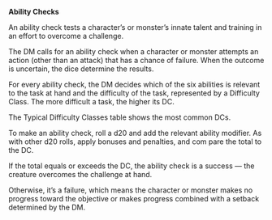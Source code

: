 __**Ability Checks**__

An ability check tests a character’s or monster’s innate talent and training in an effort to overcome a challenge. 

The DM calls for an ability check when a character or monster attempts an action (other than an attack) that has a chance of failure. When the outcome is uncertain, the dice determine the results.

For every ability check, the DM decides which of the six abilities is relevant to the task at hand and the difficulty of the task, represented by a Difficulty Class. The more difficult a task, the higher its DC.

The Typical Difficulty Classes table shows the most common DCs.

To make an ability check, roll a d20 and add the relevant ability modifier. As with other d20 rolls, apply bonuses and penalties, and com pare the total to the DC.

If the total equals or exceeds the DC, the ability check is a success — the creature overcomes the challenge at hand. 

Otherwise, it’s a failure, which means the character or monster makes no progress toward the objective or makes progress combined with a setback determined by the DM.